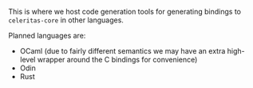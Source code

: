This is where we host code generation tools for generating bindings to `celeritas-core` in other languages.

Planned languages are:

- OCaml (due to fairly different semantics we may have an extra high-level wrapper around the C bindings for convenience)
- Odin
- Rust
